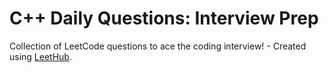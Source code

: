 # C++ Daily Questions: Interview Prep
Collection of LeetCode questions to ace the coding interview! - Created using [LeetHub](https://github.com/QasimWani/LeetHub).
